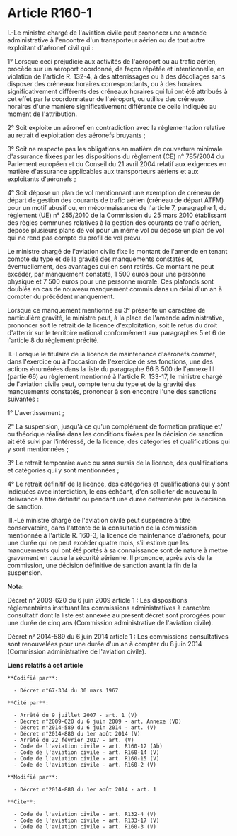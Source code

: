 # Article R160-1

I.-Le ministre chargé de l'aviation civile peut prononcer une amende administrative à l'encontre d'un transporteur aérien ou
de tout autre exploitant d'aéronef civil qui : 

1° Lorsque ceci préjudicie aux activités de l'aéroport ou au trafic aérien, procède sur un aéroport coordonné, de façon
répétée et intentionnelle, en violation de l'article R. 132-4, à des atterrissages ou à des décollages sans disposer des
créneaux horaires correspondants, ou à des horaires significativement différents des créneaux horaires qui lui ont été
attribués à cet effet par le coordonnateur de l'aéroport, ou utilise des créneaux horaires d'une manière significativement
différente de celle indiquée au moment de l'attribution. 

2° Soit exploite un aéronef en contradiction avec la réglementation relative au retrait d'exploitation des aéronefs
bruyants ; 

3° Soit ne respecte pas les obligations en matière de couverture minimale d'assurance fixées par les dispositions du
règlement (CE) n° 785/2004 du Parlement européen et du Conseil du 21 avril 2004 relatif aux exigences en matière d'assurance
applicables aux transporteurs aériens et aux exploitants d'aéronefs ; 

4° Soit dépose un plan de vol mentionnant une exemption de créneau de départ de gestion des courants de trafic aérien
(créneau de départ ATFM) pour un motif abusif ou, en méconnaissance de l'article 7, paragraphe 1, du règlement (UE) n°
255/2010 de la Commission du 25 mars 2010 établissant des règles communes relatives à la gestion des courants de trafic
aérien, dépose plusieurs plans de vol pour un même vol ou dépose un plan de vol qui ne rend pas compte du profil de vol
prévu. 

Le ministre chargé de l'aviation civile fixe le montant de l'amende en tenant compte du type et de la gravité des manquements
constatés et, éventuellement, des avantages qui en sont retirés. Ce montant ne peut excéder, par manquement constaté, 1 500
euros pour une personne physique et 7 500 euros pour une personne morale. Ces plafonds sont doublés en cas de nouveau
manquement commis dans un délai d'un an à compter du précédent manquement. 

Lorsque ce manquement mentionné au 3° présente un caractère de particulière gravité, le ministre peut, à la place de l'amende
administrative, prononcer soit le retrait de la licence d'exploitation, soit le refus du droit d'atterrir sur le territoire
national conformément aux paragraphes 5 et 6 de l'article 8 du règlement précité. 

II.-Lorsque le titulaire de la licence de maintenance d'aéronefs commet, dans l'exercice ou à l'occasion de l'exercice de ses
fonctions, une des actions énumérées dans la liste du paragraphe 66 B 500 de l'annexe III (partie 66) au règlement mentionné
à l'article R. 133-17, le ministre chargé de l'aviation civile peut, compte tenu du type et de la gravité des manquements
constatés, prononcer à son encontre l'une des sanctions suivantes : 

1° L'avertissement ; 

2° La suspension, jusqu'à ce qu'un complément de formation pratique et/ ou théorique réalisé dans les conditions fixées par
la décision de sanction ait été suivi par l'intéressé, de la licence, des catégories et qualifications qui y sont
mentionnées ; 

3° Le retrait temporaire avec ou sans sursis de la licence, des qualifications et catégories qui y sont mentionnées ; 

4° Le retrait définitif de la licence, des catégories et qualifications qui y sont indiquées avec interdiction, le cas
échéant, d'en solliciter de nouveau la délivrance à titre définitif ou pendant une durée déterminée par la décision de
sanction. 

III.-Le ministre chargé de l'aviation civile peut suspendre à titre conservatoire, dans l'attente de la consultation de la
commission mentionnée à l'article R. 160-3, la licence de maintenance d'aéronefs, pour une durée qui ne peut excéder quatre
mois, s'il estime que les manquements qui ont été portés à sa connaissance sont de nature à mettre gravement en cause la
sécurité aérienne. Il prononce, après avis de la commission, une décision définitive de sanction avant la fin de la
suspension.

**Nota:**

Décret n° 2009-620 du 6 juin 2009 article 1 : Les dispositions réglementaires instituant les commissions administratives à
caractère consultatif dont la liste est annexée au présent décret sont prorogées pour une durée de cinq ans (Commission
administrative de l'aviation civile).

Décret n° 2014-589 du 6 juin 2014 article 1 : Les commissions consultatives sont renouvelées pour une durée d'un an à compter
du 8 juin 2014 (Commission administrative de l'aviation civile).

**Liens relatifs à cet article**

	**Codifié par**:

	  - Décret n°67-334 du 30 mars 1967

	**Cité par**:

	  - Arrêté du 9 juillet 2007 - art. 1 (V)
	  - Décret n°2009-620 du 6 juin 2009 - art. Annexe (VD)
	  - Décret n°2014-589 du 6 juin 2014 - art. (V)
	  - Décret n°2014-880 du 1er août 2014 (V)
	  - Arrêté du 22 février 2017 - art. (V)
	  - Code de l'aviation civile - art. R160-12 (Ab)
	  - Code de l'aviation civile - art. R160-14 (V)
	  - Code de l'aviation civile - art. R160-15 (V)
	  - Code de l'aviation civile - art. R160-2 (V)

	**Modifié par**:

	  - Décret n°2014-880 du 1er août 2014 - art. 1

	**Cite**:

	  - Code de l'aviation civile - art. R132-4 (V)
	  - Code de l'aviation civile - art. R133-17 (V)
	  - Code de l'aviation civile - art. R160-3 (V)
